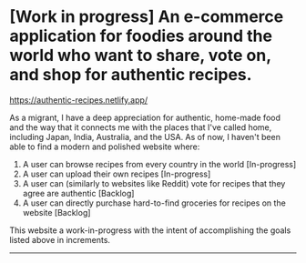 # [Work in progress] An e-commerce application for foodies around the world who want to share, vote on, and shop for authentic recipes.

https://authentic-recipes.netlify.app/

As a migrant, I have a deep appreciation for authentic, home-made food and the way that it connects me with the places that I've called home, including Japan, India, Australia, and the USA. As of now, I haven't been able to find a modern and polished website where:
 1. A user can browse recipes from every country in the world [In-progress]
 2. A user can upload their own recipes [In-progress]
 3. A user can (similarly to websites like Reddit) vote for recipes that they agree are authentic [Backlog]
 4. A user can directly purchase hard-to-find groceries for recipes on the website [Backlog]

This website a work-in-progress with the intent of accomplishing the goals listed above in increments. 

------------------------------------------------------------------------------------
